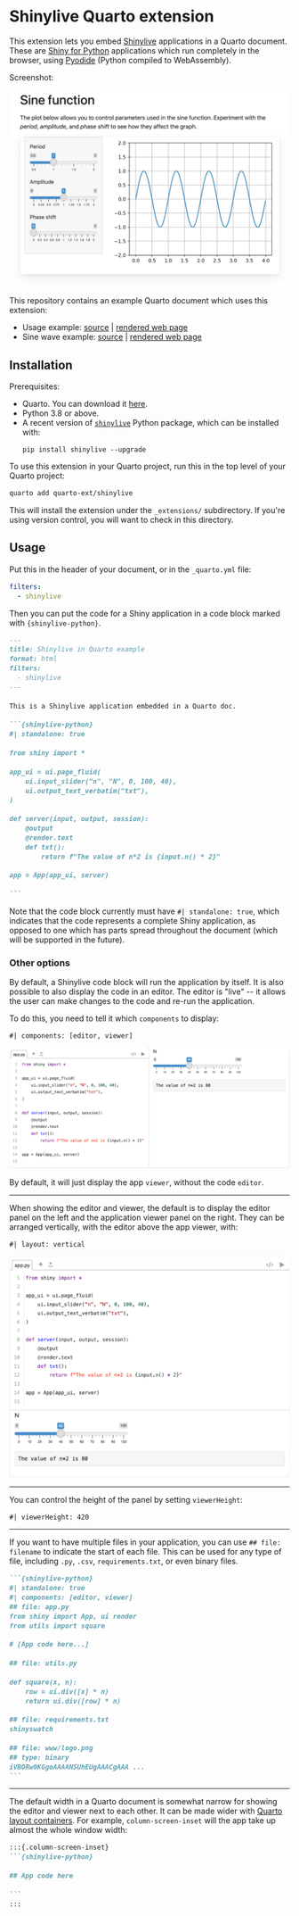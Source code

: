 Shinylive Quarto extension
==========================

This extension lets you embed [Shinylive](https://shiny.rstudio.com/py/docs/shinylive.html) applications in a Quarto document. These are [Shiny for Python](https://shiny.rstudio.com/py/) applications which run completely in the browser, using [Pyodide](https://pyodide.org/) (Python compiled to WebAssembly).

Screenshot:

[![Embedded Shinylive application](embedded-app.png)](https://quarto-ext.github.io/shinylive/sine.html)

This repository contains an example Quarto document which uses this extension:

* Usage example: [source](index.qmd) | [rendered web page](https://quarto-ext.github.io/shinylive/)
* Sine wave example: [source](sine.qmd) | [rendered web page](https://quarto-ext.github.io/shinylive/sine.html)


## Installation

Prerequisites:
* Quarto. You can download it [here](https://quarto.org/docs/download/).
* Python 3.8 or above.
* A recent version of [`shinylive`](https://github.com/rstudio/py-shinylive) Python package, which can be installed with:
    ```
    pip install shinylive --upgrade
    ```

To use this extension in your Quarto project, run this in the top level of your Quarto project:

```bash
quarto add quarto-ext/shinylive
```

This will install the extension under the `_extensions/` subdirectory. If you're using version control, you will want to check in this directory.


## Usage

Put this in the header of your document, or in the `_quarto.yml` file:

```yaml
filters:
  - shinylive
```

Then you can put the code for a Shiny application in a code block marked with `{shinylive-python}`.


````markdown
---
title: Shinylive in Quarto example
format: html
filters:
  - shinylive
---

This is a Shinylive application embedded in a Quarto doc.

```{shinylive-python}
#| standalone: true

from shiny import *

app_ui = ui.page_fluid(
    ui.input_slider("n", "N", 0, 100, 40),
    ui.output_text_verbatim("txt"),
)

def server(input, output, session):
    @output
    @render.text
    def txt():
        return f"The value of n*2 is {input.n() * 2}"

app = App(app_ui, server)

```
````

Note that the code block currently must have `#| standalone: true`, which indicates that the code represents a complete Shiny application, as opposed to one which has parts spread throughout the document (which will be supported in the future).


### Other options


By default, a Shinylive code block will run the application by itself. It is also possible to also display the code in an editor. The editor is "live" -- it allows the user can make changes to the code and re-run the application.

To do this, you need to tell it which `components` to display:

```
#| components: [editor, viewer]
```

 ![Editor and viewer](editor-viewer.png)


By default, it will just display the app `viewer`, without the code `editor`.


******

When showing the editor and viewer, the default is to display the editor panel on the left and the application viewer panel on the right. They can be arranged vertically, with the editor above the app viewer, with:

```
#| layout: vertical
```

 ![Editor and viewer, vertical arrangement](editor-viewer-vertical.png)


******

You can control the height of the panel by setting `viewerHeight`:

```
#| viewerHeight: 420
```

******

If you want to have multiple files in your application, you can use `## file: filename` to indicate the start of each file. This can be used for any type of file, including `.py`, `.csv`, `requirements.txt`, or even binary files.

````markdown
```{shinylive-python}
#| standalone: true
#| components: [editor, viewer]
## file: app.py
from shiny import App, ui render
from utils import square

# [App code here...]

## file: utils.py

def square(x, n):
    row = ui.div([x] * n)
    return ui.div([row] * n)

## file: requirements.txt
shinyswatch

## file: www/logo.png
## type: binary
iVBORw0KGgoAAAANSUhEUgAAACgAAA ...
```

````

******

The default width in a Quarto document is somewhat narrow for showing the editor and viewer next to each other. It can be made wider with [Quarto layout containers](https://quarto.org/docs/authoring/article-layout.html). For example, `column-screen-inset` will the app take up almost the whole window width:

````markdown
:::{.column-screen-inset}
```{shinylive-python}

## App code here

```
:::
````
